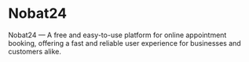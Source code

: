 # Nobat24
Nobat24 — A free and easy-to-use platform for online appointment booking, offering a fast and reliable user experience for businesses and customers alike.
